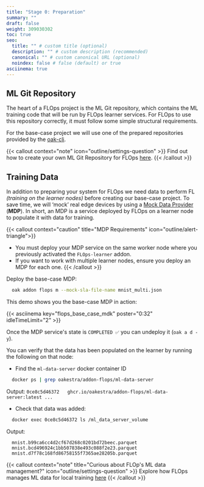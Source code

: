 ```yaml
---
title: "Stage 0: Preparation"
summary: ""
draft: false
weight: 309030302
toc: true
seo:
  title: "" # custom title (optional)
  description: "" # custom description (recommended)
  canonical: "" # custom canonical URL (optional)
  noindex: false # false (default) or true
asciinema: true
---
```


## ML Git Repository

The heart of a FLOps project is the ML Git repository, which contains the ML training code that will be run by FLOps learner services.
For FLOps to use this repository correctly, it must follow some simple structural requirements.

For the base-case project we will use one of the prepared repositories provided by the [oak-cli](/docs/getting-started/deploy-app/with-the-cli/).

{{< callout context="note" icon="outline/settings-question" >}}
  Find out how to create your own ML Git Repository for FLOps [here](/docs/manuals/flops-addon/customizations/ml-git-repositories/).
{{< /callout >}}


## Training Data

In addition to preparing your system for FLOps we need data to perform FL *(training on the learner nodes)* before creating our base-case project.
To save time, we will ‘mock’ real edge devices by using a [Mock Data Provider](/docs/concepts/flops/internals/mock-data-providers/) (**MDP**).
In short, an MDP is a service deployed by FLOps on a learner node to populate it with data for training.

{{< callout context="caution" title="MDP Requirements" icon="outline/alert-triangle">}}
  - You must deploy your MDP service on the same worker node where you previously activated the `FLOps-learner` addon.
  - If you want to work with multiple learner nodes, ensure you deploy an MDP for each one.
{{< /callout >}}

Deploy the base-case MDP:
```bash
  oak addon flops m --mock-sla-file-name mnist_multi.json
```

This demo shows you the base-case MDP in action:

{{< asciinema key="flops_base_case_mdk" poster="0:32" idleTimeLimit="2" >}}

Once the MDP service's state is `COMPLETED ✅` you can undeploy it (`oak a d -y`).

You can verify that the data has been populated on the learner by running the following on that node:

- Find the `ml-data-server` docker container ID 
```bash
  docker ps | grep oakestra/addon-flops/ml-data-server
```
Output: `0ce8c5d46372   ghcr.io/oakestra/addon-flops/ml-data-server:latest ...`

- Check that data was added:
```bash
  docker exec 0ce8c5d46372 ls /ml_data_server_volume  
```
Output:
```
  mnist.b99ca6cc4d2cf67d268c0201bd72beec.parquet
  mnist.bcd496924c1bb507838e493c088f2e23.parquet
  mnist.d7f78c168fd86758155f7365ae28205b.parquet
```

{{< callout context="note" title="Curious about FLOp's ML data management?" icon="outline/settings-question" >}}
  Explore how FLOps manages ML data for local training [here](/docs/concepts/flops/internals/ml-data-management/)
{{< /callout >}}
